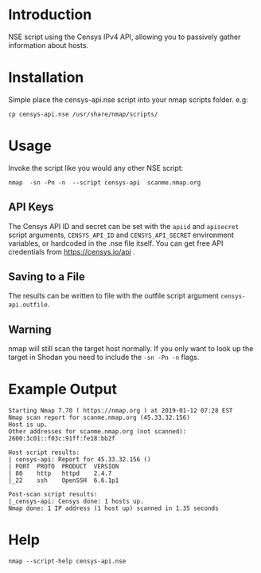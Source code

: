 # Introduction

NSE script using the Censys IPv4 API, allowing you to passively gather information about hosts.

# Installation

Simple place the censys-api.nse script into your nmap scripts folder. e.g:

	cp censys-api.nse /usr/share/nmap/scripts/

# Usage

Invoke the script like you would any other NSE script:

	nmap  -sn -Pn -n  --script censys-api  scanme.nmap.org


## API Keys

The Censys API ID and secret can be set with the `apiid` and `apisecret` script arguments, `CENSYS_API_ID` and `CENSYS_API_SECRET` environment variables, or hardcoded in the .nse file itself. You can get free API credentials from https://censys.io/api . 

## Saving to a File

The results can be written to file with the outfile script argument `censys-api.outfile`. 

## Warning

nmap will still scan the target host normally. If you only want to look up the target in Shodan you need to include the `-sn -Pn -n` flags.


# Example Output

	Starting Nmap 7.70 ( https://nmap.org ) at 2019-01-12 07:28 EST
	Nmap scan report for scanme.nmap.org (45.33.32.156)
	Host is up.
	Other addresses for scanme.nmap.org (not scanned): 2600:3c01::f03c:91ff:fe18:bb2f

	Host script results:
	| censys-api: Report for 45.33.32.156 ()
	| PORT  PROTO  PRODUCT  VERSION
	| 80    http   httpd    2.4.7
	|_22    ssh    OpenSSH  6.6.1p1

	Post-scan script results:
	|_censys-api: Censys done: 1 hosts up.
	Nmap done: 1 IP address (1 host up) scanned in 1.35 seconds

# Help

	nmap --script-help censys-api.nse
